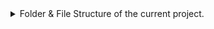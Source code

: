 <details>
<summary>
Folder & File Structure of the current project.
</summary>

- db.sqlite3
- manage.py
- structure.py
- exam_prep
  - asgi.py
  - settings.py
  - urls.py
  - wsgi.py
  - __init__.py
  - webapp
    - admin.py
    - apps.py
    - models.py
    - models_ik.py
    - tests.py
    - urls.py
    - validators.py
    - views.py
    - __init__.py
    - migrations
      - 0001_initial.py
      - __init__.py
- static
  - css
    - catalog.css
    - create.css
    - details.css
    - home.css
    - login.css
    - style.css
    - typography.css
  - images
    - back.jpg
    - BrandiCarlile.png
    - headphones.png
    - Lorde.jpg
    - musicIcons.webp
    - pinkFloyd.jpg
- staticfiles
  - admin
    - css
      - autocomplete.css
      - base.css
      - changelists.css
      - dark_mode.css
      - dashboard.css
      - forms.css
      - login.css
      - nav_sidebar.css
      - responsive.css
      - responsive_rtl.css
      - rtl.css
      - widgets.css
    - img
      - calendar-icons.svg
      - icon-addlink.svg
      - icon-alert.svg
      - icon-calendar.svg
      - icon-changelink.svg
      - icon-clock.svg
      - icon-deletelink.svg
      - icon-no.svg
      - icon-unknown-alt.svg
      - icon-unknown.svg
      - icon-viewlink.svg
      - icon-yes.svg
      - inline-delete.svg
      - LICENSE
      - README.txt
      - search.svg
      - selector-icons.svg
      - sorting-icons.svg
      - tooltag-add.svg
      - tooltag-arrowright.svg
      - gis
        - move_vertex_off.svg
        - move_vertex_on.svg
    - js
      - actions.js
      - autocomplete.js
      - calendar.js
      - cancel.js
      - change_form.js
      - collapse.js
      - core.js
      - filters.js
      - inlines.js
      - jquery.init.js
      - nav_sidebar.js
      - popup_response.js
      - prepopulate.js
      - prepopulate_init.js
      - SelectBox.js
      - SelectFilter2.js
      - theme.js
      - urlify.js
      - admin
        - DateTimeShortcuts.js
        - RelatedObjectLookups.js
- templates
  - add-album.html
  - album-details.html
  - base.html
  - delete-album.html
  - edit-album.html
  - home-no-profile.html
  - home-with-profile.html
  - home.html
  - navbar.html
  - profile-delete.html
  - profile-details.html
</details>